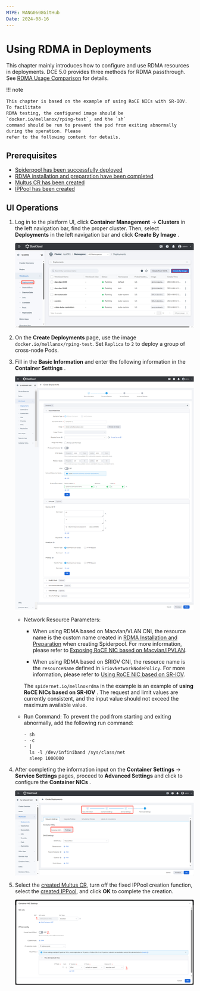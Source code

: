 ```yaml
---
MTPE: WANG0608GitHub
Date: 2024-08-16
---
```


# Using RDMA in Deployments

This chapter mainly introduces how to configure and use RDMA resources in deployments.
DCE 5.0 provides three methods for RDMA passthrough. See [RDMA Usage Comparison](rdmatype.md) for details.

!!! note

    This chapter is based on the example of using RoCE NICs with SR-IOV. To facilitate
    RDMA testing, the configured image should be `docker.io/mellanox/rping-test`, and the `sh`
    command should be run to prevent the pod from exiting abnormally during the operation. Please
    refer to the following content for details.

## Prerequisites

- [Spiderpool has been successfully deployed](../modules/spiderpool/install/install.md)
- [RDMA installation and preparation have been completed](../modules/spiderpool/install/rdmapara.md)
- [Multus CR has been created](multus-cr.md)
- [IPPool has been created](./ippool/createpool.md)

## UI Operations

1. Log in to the platform UI, click __Container Management__ -> __Clusters__ in the left navigation bar, find the proper cluster. Then, select __Deployments__ in the left navigation bar and click __Create By Image__ .

    ![Create By Image](../images/useippool01.png)

1. On the __Create Deployments__ page, use the image `docker.io/mellanox/rping-test`. Set `Replica` to `2` to deploy a group of cross-node Pods.

1. Fill in the __Basic Information__ and enter the following information in the __Container Settings__ .

    ![rdma_sriov](../images/rdma_sriov01.png)

    - Network Resource Parameters:
      
        - When using RDMA based on Macvlan/VLAN CNI, the resource name is the custom name created in
          [RDMA Installation and Preparation](../modules/spiderpool/install/rdmapara.md) when creating Spiderpool. For more information,
          please refer to [Exposing RoCE NIC based on Macvlan/IPVLAN](../modules/spiderpool/install/rdmapara.md#exposing-roce-network-card-based-on-macvlan-ipvlan).

        - When using RDMA based on SRIOV CNI, the resource name is the `resourceName` defined in
          `SriovNetworkNodePolicy`. For more information, please refer to [Using RoCE NIC based on SR-IOV](../modules/spiderpool/install/rdmapara.md#using-roce-network-card-based-on-sr-iov).

        The `spidernet.io/mellnoxrdma` in the example is an example of __using RoCE NICs based on SR-IOV__ .
        The request and limit values are currently consistent, and the input value should not exceed the maximum available value.
        
    - Run Command: To prevent the pod from starting and exiting abnormally, add the following run command:
    
        ```para
        - sh
        - -c
        - |
          ls -l /dev/infiniband /sys/class/net
          sleep 1000000
        ```

1. After completing the information input on the __Container Settings__ -> __Service Settings__
   pages, proceed to __Advanced Settings__ and click to configure the __Container NICs__ .

    ![Container NICs](../images/useippool02.png)

1. Select the [created Multus CR](multus-cr.md), turn off the fixed IPPool creation function, select
   the [created IPPool](ippool/createpool.md), and click __OK__ to complete the creation.

    ![rdma_usage01](../images/rdma_usage01.png)
